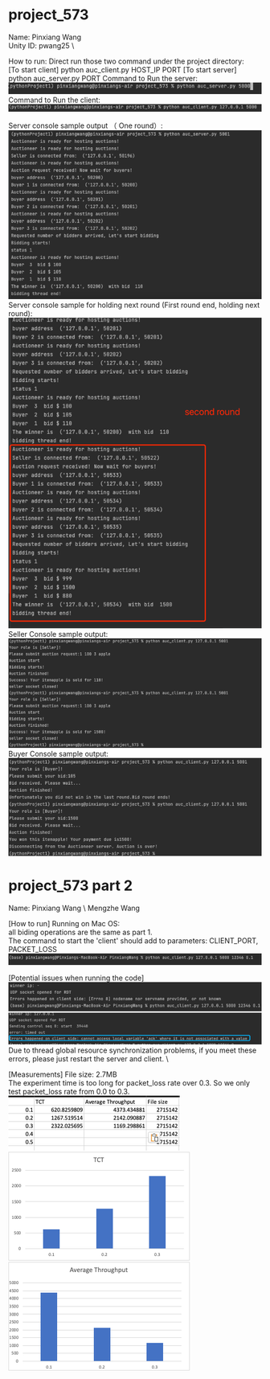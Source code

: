 # project_573
Name: Pinxiang Wang \
Unity ID: pwang25 \

How to run:
Direct run those two command under the project directory: \
[To start client] python auc_client.py HOST_IP PORT
[To start server] python auc_server.py PORT
Command to Run the server: \
![img.png](img.png)
Command to Run the client: \
![img_1.png](img_1.png)



Server console sample output （ One round）:
![img_2.png](img_2.png)
Server console sample for holding next round (First round end, holding next round):
![img_3.png](img_3.png)
Seller Console sample output:
![img_5.png](img_5.png)
Buyer Console sample output:
![img_4.png](img_4.png)

# project_573 part 2
Name: Pinxiang Wang \ Mengzhe Wang

[How to run]
Running on Mac OS: \
all biding operations are the same as part 1. \
The command to start the 'client' should add to parameters: CLIENT_PORT, PACKET_LOSS  \
![img_6.png](img_6.png)

[Potential issues when running the code]
![img_7.png](img_7.png)
![img_11.png](img_11.png)
Due to thread global resource synchronization problems, if you meet these errors, please just restart the server and client. \

[Measurements]
File size: 2.7MB \
The experiment time is too long for packet_loss rate over 0.3. So we only test packet_loss rate from 0.0 to 0.3. \
![img_8.png](img_8.png)
![img_9.png](img_9.png)
![img_10.png](img_10.png)
